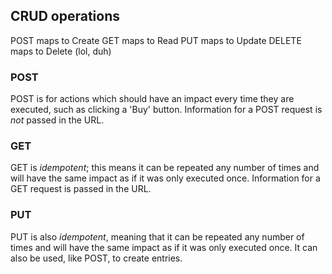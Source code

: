## CRUD operations
POST maps to Create
GET maps to Read
PUT maps to Update
DELETE maps to Delete (lol, duh)

### POST
POST is for actions which should have an impact every time they are executed, such as clicking a 'Buy' button. Information for a POST request is _not_ passed in the URL.

### GET
GET is _idempotent_; this means it can be repeated any number of times and will have the same impact as if it was only executed once. Information for a GET request is passed in the URL.

### PUT
PUT is also _idempotent_, meaning that it can be repeated any number of times and will have the same impact as if it was only executed once. It can also be used, like POST, to create entries.

